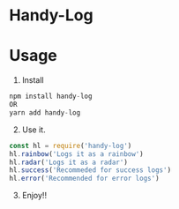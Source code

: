 # Handy-Log

# Usage
1. Install
```javascript
npm install handy-log
OR
yarn add handy-log
```

2. Use it.
```javascript
const hl = require('handy-log')
hl.rainbow('Logs it as a rainbow')
hl.radar('Logs it as a radar')
hl.success('Recommeded for success logs')
hl.error('Recommended for error logs')
```

3. Enjoy!!
